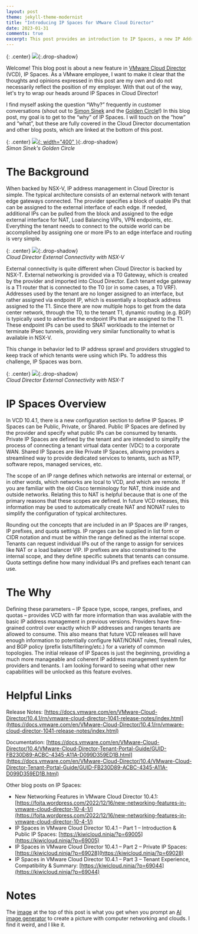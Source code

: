 ```yaml
---
layout: post
theme: jekyll-theme-modernist
title: "Introducing IP Spaces for VMware Cloud Director"
date: 2023-01-31
comments: true
excerpt: This post provides an introduction to IP Spaces, a new IP Address Management scheme for VMware Cloud Director.<p>
---
```


{: .center}
[![](/resources/2023/01/sd-computer-network.png)](/resources/2023/01/sd-computer-network.png){:.drop-shadow}

Welcome! This blog post is about a new feature in [VMware Cloud Director](https://www.vmware.com/products/cloud-director.html) (VCD), IP Spaces. As a VMware employee, I want to make it clear that the thoughts and opinions expressed in this post are my own and do not necessarily reflect the position of my employer. With that out of the way, let's try to wrap our heads around IP Spaces in Cloud Director!

I find myself asking the question “Why?” frequently in customer conversations (shout out to [Simon Sinek](https://www.ted.com/talks/simon_sinek_how_great_leaders_inspire_action) and the [Golden Circle](https://simonsinek.com/books/start-with-why/)!) In this blog post, my goal is to get to the “why” of IP Spaces. I will touch on the “how” and “what”, but these are fully covered in the Cloud Director documentation and other blog posts, which are linked at the bottom of this post.

{: .center}
[![](/resources/2023/01/golden-circle.png){: width="400" }](/resources/2023/01/golden-circle.png){:.drop-shadow}
<br>*Simon Sinek's Golden Circle*

# The Background 

When backed by NSX-V, IP address management in Cloud Director is simple. The typical architecture consists of an external network with tenant edge gateways connected. The provider specifies a block of usable IPs that can be assigned to the external interface of each edge. If needed, additional IPs can be pulled from the block and assigned to the edge external interface for NAT, Load Balancing VIPs, VPN endpoints, etc. Everything the tenant needs to connect to the outside world can be accomplished by assigning one or more IPs to an edge interface and routing is very simple.

{: .center}
[![](/resources/2023/01/vcd-nsxv-connectivity.png)](/resources/2023/01/vcd-nsxv-connectivity.png){:.drop-shadow}
<br>*Cloud Director External Connectivity with NSX-V*

External connectivity is quite different when Cloud Director is backed by NSX-T. External networking is provided via a T0 Gateway, which is created by the provider and imported into Cloud Director. Each tenant edge gateway is a T1 router that is connected to the T0 (or in some cases, a T0 VRF). Addresses used by the tenant are no longer assigned to an interface, but rather assigned via endpoint IP, which is essentially a loopback address assigned to the T1. Since there are now multiple hops to get from the data center network, through the T0, to the tenant T1, dynamic routing (e.g. BGP) is typically used to advertise the endpoint IPs that are assigned to the T1. These endpoint IPs can be used to SNAT workloads to the internet or terminate IPsec tunnels, providing very similar functionality to what is available in NSX-V.

This change in behavior led to IP address sprawl and providers struggled to keep track of which tenants were using which IPs. To address this challenge, IP Spaces was born.

{: .center}
[![](/resources/2023/01/vcd-nsxt-connectivity.png)](/resources/2023/01/vcd-nsxt-connectivity.png){:.drop-shadow}
<br>*Cloud Director External Connectivity with NSX-T*

# IP Spaces Overview 

In VCD 10.4.1, there is a new configuration section to define IP Spaces. IP Spaces can be Public, Private, or Shared. Public IP Spaces are defined by the provider and specify what public IPs can be consumed by tenants. Private IP Spaces are defined by the tenant and are intended to simplify the process of connecting a tenant virtual data center (VDC) to a corporate WAN. Shared IP Spaces are like Private IP Spaces, allowing providers a streamlined way to provide dedicated services to tenants, such as NTP, software repos, managed services, etc.

The scope of an IP range defines which networks are internal or external, or in other words, which networks are local to VCD, and which are remote. If you are familiar with the old Cisco terminology for NAT, think inside and outside networks. Relating this to NAT is helpful because that is one of the primary reasons that these scopes are defined. In future VCD releases, this information may be used to automatically create NAT and NONAT rules to simplify the configuration of typical architectures.

Rounding out the concepts that are included in an IP Spaces are IP ranges, IP prefixes, and quota settings. IP ranges can be supplied in list form or CIDR notation and must be within the range defined as the internal scope. Tenants can request individual IPs out of the range to assign for services like NAT or a load balancer VIP. IP prefixes are also constrained to the internal scope, and they define specific subnets that tenants can consume. Quota settings define how many individual IPs and prefixes each tenant can use.

# The Why

Defining these parameters – IP Space type, scope, ranges, prefixes, and quotas – provides VCD with far more information than was available with the basic IP address management in previous versions. Providers have fine-grained control over exactly which IP addresses and ranges tenants are allowed to consume. This also means that future VCD releases will have enough information to potentially configure NAT/NONAT rules, firewall rules, and BGP policy (prefix lists/filtering/etc.) for a variety of common topologies. The initial release of IP Spaces is just the beginning, providing a much more manageable and coherent IP address management system for providers and tenants. I am looking forward to seeing what other new capabilities will be unlocked as this feature evolves.

# Helpful Links

Release Notes: [https://docs.vmware.com/en/VMware-Cloud-Director/10.4.1/rn/vmware-cloud-director-1041-release-notes/index.html](https://docs.vmware.com/en/VMware-Cloud-Director/10.4.1/rn/vmware-cloud-director-1041-release-notes/index.html)

Documentation: [https://docs.vmware.com/en/VMware-Cloud-Director/10.4/VMware-Cloud-Director-Tenant-Portal-Guide/GUID-FB230D89-ACBC-4345-A11A-D099D359ED1B.html](https://docs.vmware.com/en/VMware-Cloud-Director/10.4/VMware-Cloud-Director-Tenant-Portal-Guide/GUID-FB230D89-ACBC-4345-A11A-D099D359ED1B.html)

Other blog posts on IP Spaces:

* New Networking Features in VMware Cloud Director 10.4.1: [https://fojta.wordpress.com/2022/12/16/new-networking-features-in-vmware-cloud-director-10-4-1/](https://fojta.wordpress.com/2022/12/16/new-networking-features-in-vmware-cloud-director-10-4-1/)
* IP Spaces in VMware Cloud Director 10.4.1 – Part 1 – Introduction & Public IP Spaces: [https://kiwicloud.ninja/?p=69005](https://kiwicloud.ninja/?p=69005)
* IP Spaces in VMware Cloud Director 10.4.1 – Part 2 – Private IP Spaces: [https://kiwicloud.ninja/?p=69028](https://kiwicloud.ninja/?p=69028)
* IP Spaces in VMware Cloud Director 10.4.1 – Part 3 – Tenant Experience, Compatibility & Summary: [https://kiwicloud.ninja/?p=69044](https://kiwicloud.ninja/?p=69044)

# Notes

The [image](/resources/2023/01/sd-computer-network.png) at the top of this post is what you get when you prompt an [AI image generator](https://en.wikipedia.org/wiki/Stable_Diffusion) to create a picture with computer networking and clouds. I find it weird, and I like it.